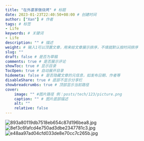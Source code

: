 ```yaml
---
title: "在外婆家做烧烤" # 标题
date: 2023-01-23T22:40:50+08:00 # 创建时间
author: ["Xan"] # 作者
tags: # 标签
- Life
keywords: # 关键词
- Life
description: "" # 描述
weight: # 输入1可以顶置文章，用来给文章展示排序，不填就默认按时间排序
slug: ""
draft: false # 是否为草稿
comments: true # 是否展示评论
showToc: true # 显示目录
TocOpen: true # 自动展开目录
hidemeta: false # 是否隐藏文章的元信息，如发布日期、作者等
disableShare: true # 底部不显示分享栏
showbreadcrumbs: true # 顶部显示当前路径
cover:
    image: "" #图片路径 例：posts/tech/123/picture.png
    caption: "" # 图片底部描述
    alt: ""
    relative: false
---
```


![893a80119db7518eb654c87d196bea8.jpg](https://bu.dusays.com/2023/01/23/63ce9cca663f6.jpg)
![8ef3c6fafcd4e750ad3dbe2347781c3.jpg](https://bu.dusays.com/2023/01/23/63ce9cd98e59e.jpg)
![e48aa97ad04cfd033de8e70cc7c265b.jpg](https://bu.dusays.com/2023/01/23/63ce9cdd2a8d8.jpg)

